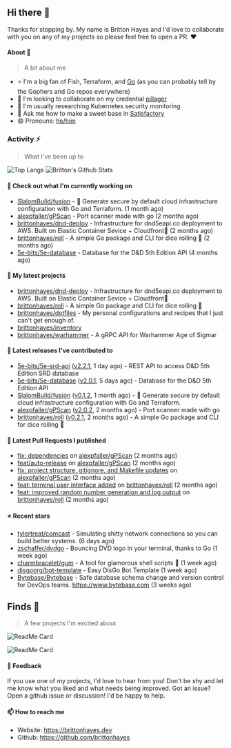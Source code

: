 ## Hi there 👋

Thanks for stopping by. 
My name is Britton Hayes and I'd love to collaborate with you on any of my projects so please feel free to open a PR. :heart:

#### About 📘

> A bit about me

- ⭐ I'm a big fan of Fish, Terraform, and [Go](https://golang.org) (as you can probably tell by the Gophers and Go repos everywhere)
- 🤝 I'm looking to collaborate on my credential [pillager](https://github.com/brittonhayes/pillager)
- 🤔 I'm usually researching Kubernetes security monitoring
- 💬 Ask me how to make a sweet base in [Satisfactory](https://www.satisfactorygame.com/)
- 😄 Pronouns: [he/him](https://pronoun.is/he)

### Activity ⚡

> What I've been up to

![Top Langs](https://github-readme-stats.vercel.app/api/top-langs/?username=brittonhayes&hide=javascript,html,css&title_color=95c4ce&icon_color=95c4ce&text_color=c6c8d1&bg_color=161821)
![Britton's Github Stats](https://github-readme-stats.vercel.app/api?username=brittonhayes&show_icons=true&count_private=true&title_color=95c4ce&icon_color=95c4ce&text_color=c6c8d1&bg_color=161821)

#### 👷 Check out what I'm currently working on

- [SlalomBuild/fusion](https://github.com/SlalomBuild/fusion) - 🧬 Generate secure by default cloud infrastructure configuration with Go and Terraform. (1 month ago)
- [alexpfaller/gPScan](https://github.com/alexpfaller/gPScan) - Port scanner made with go (2 months ago)
- [brittonhayes/dnd-deploy](https://github.com/brittonhayes/dnd-deploy) - Infrastructure for dnd5eapi.co deployment to AWS. Built on Elastic Container Sevice &#43; Cloudfront🎲 (2 months ago)
- [brittonhayes/roll](https://github.com/brittonhayes/roll) - A simple Go package and CLI for dice rolling 🎲 (2 months ago)
- [5e-bits/5e-database](https://github.com/5e-bits/5e-database) - Database for the D&amp;D 5th Edition API (4 months ago)

#### 🌱 My latest projects

- [brittonhayes/dnd-deploy](https://github.com/brittonhayes/dnd-deploy) - Infrastructure for dnd5eapi.co deployment to AWS. Built on Elastic Container Sevice &#43; Cloudfront🎲
- [brittonhayes/roll](https://github.com/brittonhayes/roll) - A simple Go package and CLI for dice rolling 🎲
- [brittonhayes/dotfiles](https://github.com/brittonhayes/dotfiles) - My personal configurations and recipes that I just can&#39;t get enough of.
- [brittonhayes/inventory](https://github.com/brittonhayes/inventory)
- [brittonhayes/warhammer](https://github.com/brittonhayes/warhammer) - A gRPC API for Warhammer Age of Sigmar

#### 🔭 Latest releases I've contributed to

- [5e-bits/5e-srd-api](https://github.com/5e-bits/5e-srd-api) ([v2.2.1](https://github.com/5e-bits/5e-srd-api/releases/tag/v2.2.1), 1 day ago) - REST API to access D&amp;D 5th Edition SRD database
- [5e-bits/5e-database](https://github.com/5e-bits/5e-database) ([v2.0.1](https://github.com/5e-bits/5e-database/releases/tag/v2.0.1), 5 days ago) - Database for the D&amp;D 5th Edition API
- [SlalomBuild/fusion](https://github.com/SlalomBuild/fusion) ([v0.1.2](https://github.com/SlalomBuild/fusion/releases/tag/v0.1.2), 1 month ago) - 🧬 Generate secure by default cloud infrastructure configuration with Go and Terraform.
- [alexpfaller/gPScan](https://github.com/alexpfaller/gPScan) ([v2.0.2](https://github.com/alexpfaller/gPScan/releases/tag/v2.0.2), 2 months ago) - Port scanner made with go
- [brittonhayes/roll](https://github.com/brittonhayes/roll) ([v0.2.1](https://github.com/brittonhayes/roll/releases/tag/v0.2.1), 2 months ago) - A simple Go package and CLI for dice rolling 🎲

#### 🔨 Latest Pull Requests I published

- [fix: dependencies](https://github.com/alexpfaller/gPScan/pull/3) on [alexpfaller/gPScan](https://github.com/alexpfaller/gPScan) (2 months ago)
- [feat/auto-release](https://github.com/alexpfaller/gPScan/pull/2) on [alexpfaller/gPScan](https://github.com/alexpfaller/gPScan) (2 months ago)
- [fix: project structure, gitignore, and Makefile updates](https://github.com/alexpfaller/gPScan/pull/1) on [alexpfaller/gPScan](https://github.com/alexpfaller/gPScan) (2 months ago)
- [feat: terminal user interface added](https://github.com/brittonhayes/roll/pull/3) on [brittonhayes/roll](https://github.com/brittonhayes/roll) (2 months ago)
- [feat: improved random number generation and log output](https://github.com/brittonhayes/roll/pull/2) on [brittonhayes/roll](https://github.com/brittonhayes/roll) (2 months ago)

#### ⭐ Recent stars

- [tylertreat/comcast](https://github.com/tylertreat/comcast) - Simulating shitty network connections so you can build better systems. (6 days ago)
- [zschaffer/dvdgo](https://github.com/zschaffer/dvdgo) - Bouncing DVD logo in your terminal, thanks to Go (1 week ago)
- [charmbracelet/gum](https://github.com/charmbracelet/gum) - A tool for glamorous shell scripts 🎀 (1 week ago)
- [disgoorg/bot-template](https://github.com/disgoorg/bot-template) - Easy DisGo Bot Template (1 week ago)
- [Bytebase/Bytebase](https://github.com/Bytebase/Bytebase) - Safe database schema change and version control for DevOps teams. https://www.bytebase.com (3 weeks ago)

## Finds 🔬

> A few projects I'm excited about

![ReadMe Card](https://github-readme-stats.vercel.app/api/pin/?username=princjef&repo=gomarkdoc&title_color=95c4ce&icon_color=95c4ce&text_color=c6c8d1&bg_color=161821)

![ReadMe Card](https://github-readme-stats.vercel.app/api/pin/?username=BurntSushi&repo=ripgrep&title_color=95c4ce&icon_color=95c4ce&text_color=c6c8d1&bg_color=161821)


#### 💬 Feedback

If you use one of my projects, I'd love to hear from you! Don't be shy and let me know what you liked
and what needs being improved. Got an issue? Open a github issue or discussion! I'd be happy to help.

#### 📫 How to reach me

- Website: https://brittonhayes.dev
- Github: https://github.com/brittonhayes